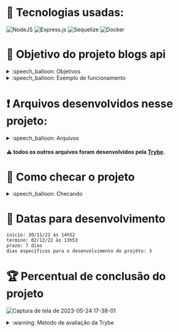# :toolbox: Tecnologias usadas:

![NodeJS](https://img.shields.io/badge/node.js-6DA55F?style=for-the-badge&logo=node.js&logoColor=white)
![Express.js](https://img.shields.io/badge/express.js-%23404d59.svg?style=for-the-badge&logo=express&logoColor=%2361DAFB)
![Sequelize](https://img.shields.io/badge/Sequelize-52B0E7?style=for-the-badge&logo=Sequelize&logoColor=white)
![Docker](https://img.shields.io/badge/docker-%230db7ed.svg?style=for-the-badge&logo=docker&logoColor=white)

# :open_book: Objetivo do projeto blogs api

<details>
  <summary>:speech_balloon: Objetivos</summary>

  ```
  1. Desenvolver uma API e um banco de dados para a produção de conteúdo para um blog.
  2. Desenvolver endpoints que estarão conectados ao seu banco de dados seguindo os princípios do REST.
  3. Desenvolver a relação entre user e post.
  4. Desenvolver a relação de posts para categories.
  ```
</details>

<details>
  <summary>:speech_balloon: Exemplo de funcionamento</summary>
  
![Captura de tela de 2023-05-24 17-24-47](https://github.com/Lucas-Israel/project-blogs-api/assets/104790267/3daff805-43ec-458e-ad11-416af555aa4f)

</details>

# :heavy_exclamation_mark: Arquivos desenvolvidos nesse projeto:

<details>
  <summary>:speech_balloon: Arquivos</summary>

  ```
  src/
    app.js
  
    controllers/
      blogPost.controller.js
      category.controller.js
      index.js
      user.controller.js
      
      utils/
        validations.js
  
    middlewares/
      index.js
      tokenValidation.js
  
    migrations/
      20221130175830-users.js
      20221130175853-categories.js
      20221130175908-blog_posts.js
      20221130175920-PostCategories.js
  
    models/
      BlogPost.js
      Category.js
      PostCategory.js
      User.js
    
    services/
      blogPost.service.js
      category.service.js
      index.js
      user.service.js

    utils/
      errorMap.js
  ```
</details>

#### :warning: todos os outros arquivos foram desenvolvidos pela [Trybe](https://www.betrybe.com).

# :thinking: Como checar o projeto
<details>
  <summary>:speech_balloon: Checando</summary>
 
    git clone git@github.com:Lucas-Israel/project-blogs-api.git
    docker-compose up -d --build
      (caso tenha problema com portas, mudar elas no arquivo docker-compose.yml)
    docker exec -it blogs_api bash
    npm run prestart && npm start

    com o thunder client ( ou similares ) fazer o login na rota POST http://localhost:3004/user
    colocar o token resultante do login no header "Authorization"

    utilizar as rotas http://localhost:3004
      GET /post/search
      GET /user
      GET /user/:id
      GET /categories
      GET /post
      GET /post/:id
      POST /categories
      POST /post
      POST /post/:id
      DELETE /post/:id
      DELETE /user/me
</details>

# :calendar: Datas para desenvolvimento

```
início: 30/11/22 às 14h52
término: 02/12/22 às 13h53
prazo: 7 dias
dias específicos para o desenvolvimento do projéto: 3
```

# :trophy: Percentual de conclusão do projeto

![Captura de tela de 2023-05-24 17-38-01](https://github.com/Lucas-Israel/project-blogs-api/assets/104790267/34731c34-63df-43cf-bb58-4438dd92a52b)

<details>
  <summary>:warning: Metodo de avaliação da Trybe</summary>
  
##### A escola de programação [Trybe](https://www.betrybe.com) utiliza um sistema de avaliação baseado na conclusão de requisitos em cada projeto, considerando a porcentagem de conclusão, com um mínimo de 80% dos requisitos obrigatórios, em um prazo regular de no máximo 7 dias, tendo dias específicos para o desenvolvimento do projeto que variam de acordo com a complexidade dele.

##### Não alcançando esse patamar mímino, o aluno entra em recuperação, tendo que entregar 90% dos requisitos obrigatórios mais os bonús, em outros 7 dias, caso o aluno falhe novamente ele é mudado de turma para refazer o conteúdo e projeto, caso falhe após mudar de turma, no mesmo conteúdo/projeto, o aluno é removido do curso.
  
</details>
